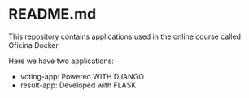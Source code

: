 # README.md

This repository contains applications used in the online course called Oficina Docker.  

Here we have two applications:
- voting-app: Powered WITH DJANGO
- result-app: Developed with FLASK